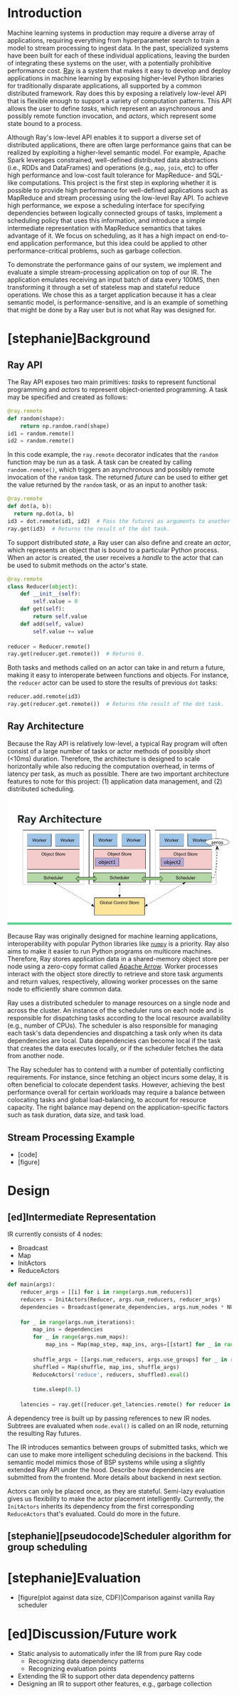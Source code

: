 # Introduction
Machine learning systems in production may require a diverse array of applications, requiring everything from hyperparameter search to train a model to stream processing to ingest data.
In the past, specialized systems have been built for each of these individual applications, leaving the burden of integrating these systems on the user, with a potentially prohibitive performance cost.
[Ray](https://github.com/ray-project/ray) is a system that makes it easy to develop and deploy applications in machine learning by exposing higher-level Python libraries for traditionally disparate applications, all supported by a common distributed framework.
Ray does this by exposing a relatively low-level API that is flexible enough to support a variety of computation patterns.
This API allows the user to define *tasks*, which represent an asynchronous and possibly remote function invocation, and *actors*, which represent some state bound to a process.

Although Ray's low-level API enables it to support a diverse set of distributed applications, there are often large performance gains that can be realized by exploiting a higher-level semantic model.
For example, Apache Spark leverages constrained, well-defined distributed data abstractions (i.e., RDDs and DataFrames) and operations (e.g., `map`, `join`, etc) to offer high performance and low-cost fault tolerance for MapReduce- and SQL-like computations.
This project is the first step in exploring whether it is possible to provide high performance for well-defined applications such as MapReduce and stream processing using the low-level Ray API.
To achieve high performance, we expose a scheduling interface for specifying dependencies between logically connected groups of tasks, implement a scheduling policy that uses this information, and introduce a simple intermediate representation with MapReduce semantics that takes advantage of it.
We focus on scheduling, as it has a high impact on end-to-end application performance, but this idea could be applied to other performance-critical problems, such as garbage collection.

To demonstrate the performance gains of our system, we implement and evaluate a simple stream-processing application on top of our IR.
The application emulates receiving an input batch of data every 100MS, then transforming it through a set of stateless map and stateful reduce operations.
We chose this as a target application because it has a clear semantic model, is performance-sensitive, and is an example of something that might be done by a Ray user but is not what Ray was designed for.

# [stephanie]Background
## Ray API
The Ray API exposes two main primitives: *tasks* to represent functional programming and *actors* to represent object-oriented programming.
A task may be specified and created as follows:
```python
@ray.remote
def random(shape):
    return np.random.rand(shape)
id1 = random.remote()
id2 = random.remote()
```
In this code example, the `ray.remote` decorator indicates that the `random` function may be run as a task.
A task can be created by calling `random.remote()`, which triggers an asynchronous and possibly remote invocation of the `random` task.
The returned *future* can be used to either get the value returned by the `random` task, or as an input to another task:
```python
@ray.remote
def dot(a, b):
  return np.dot(a, b)
id3 = dot.remote(id1, id2)  # Pass the futures as arguments to another task.
ray.get(id3)  # Returns the result of the dot task.
```

To support distributed *state*, a Ray user can also define and create an *actor*, which represents an object that is bound to a particular Python process.
When an actor is created, the user receives a *handle* to the actor that can be used to submit methods on the actor's state.
```python
@ray.remote
class Reducer(object):
    def __init__(self):
        self.value = 0
    def get(self):
        return self.value
    def add(self, value)
        self.value += value

reducer = Reducer.remote()
ray.get(reducer.get.remote())  # Returns 0.
```
Both tasks and methods called on an actor can take in and return a future, making it easy to interoperate between functions and objects.
For instance, the `reducer` actor can be used to store the results of previous `dot` tasks:
```python
reducer.add.remote(id3)
ray.get(reducer.get.remote())  # Returns the result of the dot task.
```

## Ray Architecture
Because the Ray API is relatively low-level, a typical Ray program will often consist of a large number of tasks or actor methods of possibly short (<10ms) duration.
Therefore, the architecture is designed to scale horizontally while also reducing the computation overhead, in terms of latency per task, as much as possible.
There are two important architecture features to note for this project: (1) application data management, and (2) distributed scheduling.

![Ray multinode architecture](figures/ray-architecture.jpg "Ray multinode architecture")

Because Ray was originally designed for machine learning applications, interoperability with popular Python libraries like [`numpy`](http://www.numpy.org/) is a priority.
Ray also aims to make it easier to run Python programs on multicore machines.
Therefore, Ray stores application data in a shared-memory object store per node using a zero-copy format called [Apache Arrow](https://arrow.apache.org/).
Worker processes interact with the object store directly to retrieve and store task arguments and return values, respectively, allowing worker processes on the same node to efficiently share common data.

Ray uses a distributed scheduler to manage resources on a single node and across the cluster.
An instance of the scheduler runs on each node and is responsible for dispatching tasks according to the local resource availability (e.g., number of CPUs).
The scheduler is also responsible for managing each task's data dependencies and dispatching a task only when its data dependencies are local.
Data dependencies can become local if the task that creates the data executes locally, or if the scheduler fetches the data from another node.

The Ray scheduler has to contend with a number of potentially conflicting requirements.
For instance, since fetching an object incurs some delay, it is often beneficial to colocate dependent tasks.
However, achieving the best performance overall for certain workloads may require a balance between colocating tasks and global load-balancing, to account for resource capacity.
The right balance may depend on the application-specific factors such as task duration, data size, and task load.

## Stream Processing Example
- [code]
- [figure]

# Design

## [ed]Intermediate Representation
IR currently consists of 4 nodes:
- Broadcast
- Map
- InitActors
- ReduceActors

```python
def main(args):
    reducer_args = [[i] for i in range(args.num_reducers)]
    reducers = InitActors(Reducer, args.num_reducers, reducer_args)
    dependencies = Broadcast(generate_dependencies, args.num_nodes * NUM_CPUS, args.data_size)

    for _ in range(args.num_iterations):
        map_ins = dependencies
        for _ in range(args.num_maps):
            map_ins = Map(map_step, map_ins, args=[[start] for _ in range(len(map_ins))])

        shuffle_args = [[args.num_reducers, args.use_groups] for _ in range(len(map_ins))]
        shuffled = Map(shuffle, map_ins, shuffle_args)
        ReduceActors('reduce', reducers, shuffled).eval()

        time.sleep(0.1)

    latencies = ray.get([reducer.get_latencies.remote() for reducer in reducers.eval()])
```

A dependency tree is built up by passing references to new IR nodes.
Subtrees are evaluated when `node.eval()` is called on an IR node, returning the resulting Ray futures.

The IR introduces semantics between groups of submitted tasks, which we can use to make more intelligent scheduling decisions in the backend.
This semantic model mimics those of BSP systems while using a slightly extended Ray API under the hood.
Describe how dependencies are submitted from the frontend.
More details about backend in next section.

Actors can only be placed once, as they are stateful.
Semi-lazy evaluation gives us flexibility to make the actor placement intelligently.
Currently, the `InitActors` inherits its dependency from the first corresponding `ReduceActors` that's evaluated.
Could do more in the future.

## [stephanie][pseudocode]Scheduler algorithm for group scheduling

# [stephanie]Evaluation
- [figure(plot against data size, CDF)]Comparison against vanilla Ray scheduler

# [ed]Discussion/Future work
- Static analysis to automatically infer the IR from pure Ray code
  - Recognizing data dependency patterns
  - Recognizing evaluation points
- Extending the IR to support other data dependency patterns
- Designing an IR to support other features, e.g., garbage collection
